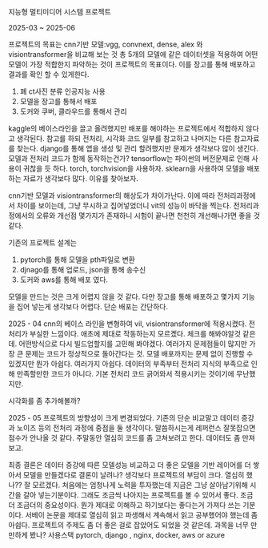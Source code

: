 지능형 멀티미디어 시스템 프로젝트

2025-03 ~ 2025-06

프로젝트의 목표는 cnn기반 모델:vgg, convnext, dense, alex 와 visiontransformer을 비교해 보는 것 총 5개의 모델에 같은 데이터셋을 적용하여 어떤 모델이 가장 적합한지 파악하는 것이 프로젝트의 목표이다. 이를 장고를 통해 배포하고 결과를 확인 할 수 있게한다. 

1. 폐 ct사진 분류 인공지능 사용
2. 모델을 장고를 통해서 배포
3. 도커와 쿠버, 클라우드를 통해서 관리

kaggle의 베이스라인을 끌고 올려했지만 배포를 해야하는 프로젝트에서 적합하지 않다고 생각된다. 
참고를 하되 전처리, 시각화 코드 일부를 참고하고 나머지는 다른 참고자료를 찾는다. 
django를 통해 앱을 생성 및 관리 할려했지만 문제가 생각보다 많이 생긴다. 모델과 전처리 코드가 함께 동작하는건가?
tensorflow는 파이썬의 버전문제로 인해 사용이 귀찮을 듯 하다. torch, torchvision을 사용하자. 
sklearn을 사용하여 모델을 배포하는 자료가 생각보다 많다. 이유를 찾아보자. 

cnn기반 모델과 visiontransformer의 해상도가 차이가난다. 이에 따라 전처리과정에서 차이를 보이는데, 그냥 무시하고 집어넣었더니 vit의 성능이 바닥을 찍는다. 전처리과정에서의 오류와 개선점 몇가지가 존재하니 시험이 끝나면 천천히 개선해나가면 좋을 것 같다. 

기존의 프로젝트 설계는
1. pytorch를 통해 모델을 pth파일로 변환
2. djnago를 통해 업로드, json을 통해 송수신
3. 도커와 aws를 통해 배포 였다.

모델을 만드는 것은 크게 어렵지 않을 것 같다. 다만 장고를 통해 배포하고 몇가지 기능을 집어 넣는게 생각보다 어렵다. 단순 배포는 간단하다. 

2025 - 04
cnn의 베이스 라인을 변형하여 vil, visiontransformer에 적용시켰다. 전처리가 부실한 느낌이다. 애초에 제대로 작동하는지 모르곘다. 체크를 해봐야알것 같은데. 어떤방식으로 다시 빌드업할지를 고민해 봐야겠다. 여러가지 문제점들이 많지만 가장 큰 문제는 코드가 정상적으로 돌아간다는 것. 모델 배포까지는 문제 없이 진행할 수 있겠지만 뭔가 아쉽다. 여러가지 아쉽다. 데이터의 부족부터 전처리 지식의 부족으로 인해 만족할만한 코드가 아니다. 기본 전처리 코드 긁어와서 적용시키는 것이기에 무난했지만. 

시각화를 좀 추가해볼까? 

2025 - 05
프로젝트의 방향성이 크게 변경되었다. 기존의 단순 비교말고 데이터 증강과 노이즈 등의 전처리 과정에 중점을 둘 생각이다. 말씀하시는게 레퍼런스 잘못잡으면 점수가 안나올 것 같다. 주말동안 열심히 코드를 좀 고쳐보려고 한다. 데이터도 좀 만져보고. 

최종 결론은 데이터 증강에 따른 모델성능 비교하고 더 좋은 모델을 기반 레이어를 더 쌓아서 모델을 만들겠다로 결론이 날려나?
생각보다 프로젝트의 부담이 크다. 열심히 했나?? 잘 모르겠다. 처음에는 엄청나게 노력을 투자했는데 지금은 그냥 살아남기위해 시간을 갈아 넣는기분이다. 
그래도 조금씩 나아지는 프로젝트를 볼 수 있어서 좋다. 조금 더 조금더의 중요성이다. 
뭔가 제대로 이해하고 하기보다는 좋다는거 가져다 쓰는 기분이다. 서베이 논문을 제대로 열심히 읽고 파생해서 계속해서 읽고 공부했어야 했는데 좀 아쉽다. 
프로젝트의 주제도 좀 더 좋은 걸로 잡았어도 되었을 것 같은데. 과목을 너무 만만하게 봤나?
사용스택
pytorch, django , nginx, docker, aws or azure
